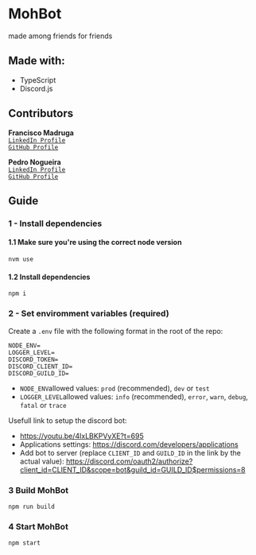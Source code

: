 # MohBot

made among friends for friends

## Made with:

- TypeScript
- Discord.js

## Contributors

**Francisco Madruga** <br>
[`LinkedIn Profile`](https://www.linkedin.com/in/francisco-madruga-0694971b4)
<br> [`GitHub Profile`](https://github.com/F-Madruga) <br>

**Pedro Nogueira** <br>
[`LinkedIn Profile`](https://www.linkedin.com/in/pedroinogueira/) <br>
[`GitHub Profile`](https://github.com/Pedro-No) <br>

## Guide

### 1 - Install dependencies

#### 1.1 Make sure you're using the correct node version

```shell
nvm use
```

#### 1.2 Install dependencies

```shell
npm i
```

### 2 - Set enviromment variables (required)

Create a `.env` file with the following format in the root of the repo:

```
NODE_ENV=
LOGGER_LEVEL=
DISCORD_TOKEN=
DISCORD_CLIENT_ID=
DISCORD_GUILD_ID=
```

- `NODE_ENV`allowed values: `prod` (recommended), `dev` or `test`
- `LOGGER_LEVEL`allowed values: `info` (recommended), `error`, `warn`, `debug`,
  `fatal` or `trace`

Usefull link to setup the discord bot:

- https://youtu.be/4IxLBKPVyXE?t=695
- Applications settings: https://discord.com/developers/applications
- Add bot to server (replace `CLIENT_ID` and `GUILD_ID` in the link by the
  actual value):
  https://discord.com/oauth2/authorize?client_id=CLIENT_ID&scope=bot&guild_id=GUILD_ID$permissions=8

### 3 Build MohBot

```shell
npm run build
```

### 4 Start MohBot

```shell
npm start
```
